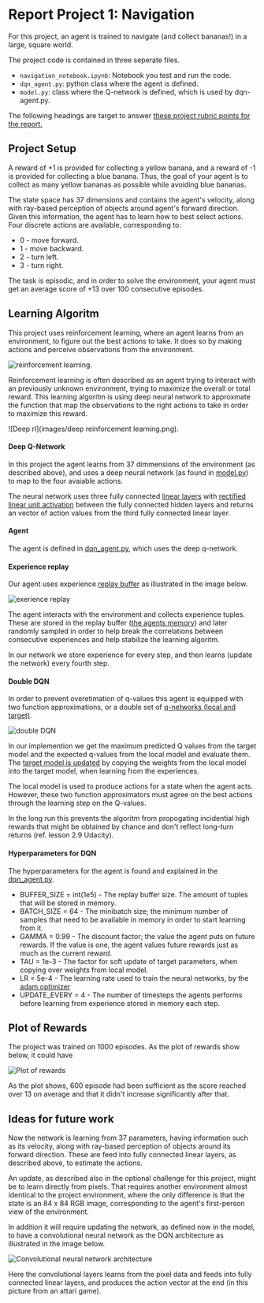 # Report Project 1: Navigation 

For this project, an agent is trained to navigate (and collect bananas!) in a large, square world.

The project code is contained in three seperate files.

* `navigation_notebook.ipynb`: Notebook you test and run the code.
* `dqn_agent.py`: python class where the agent is defined.
* `model.py`: class where the Q-network is defined, which is used by dqn-agent.py.

The following headings are target to answer [these project rubric points for the report.](https://review.udacity.com/#!/rubrics/1889/view)

## Project Setup
A reward of +1 is provided for collecting a yellow banana, and a reward of -1 is provided for collecting a blue banana. Thus, the goal of your agent is to collect as many yellow bananas as possible while avoiding blue bananas.

The state space has 37 dimensions and contains the agent's velocity, along with ray-based perception of objects around agent's forward direction. Given this information, the agent has to learn how to best select actions. Four discrete actions are available, corresponding to:

* 0 - move forward.
* 1 - move backward.
* 2 - turn left.
* 3 - turn right.

The task is episodic, and in order to solve the environment, your agent must get an average score of +13 over 100 consecutive episodes.

## Learning Algoritm
This project uses reinforcement learning, where an agent learns from an environment, to figure out the best actions to take. It does so by making actions and perceive observations from the environment.

![reinforcement learning](images/deep%20reinforcement%20learning.png).

Reinforcement learning is often described as an agent trying to interact with an previously unknown environment, trying to maximize the overall or total reward. This learning algoritm is using deep neural network to approxmate the function that map the observations to the right actions to take in order to maximize this reward.

![Deep rl](images/deep reinforcement learning.png).

#### Deep Q-Network
In this project the agent learns from 37 dimmensions of the environment (as described above), and uses a deep neural network (as found in [model.py](model.py)) to map to the four avaiable actions.

The neural network uses three fully connected [linear layers](https://pytorch.org/docs/stable/nn.html#linear) with [rectified linear unit activation](https://pytorch.org/docs/stable/nn.html#torch.nn.functional.relu) between the fully connected hidden layers and returns an vector of action values from the third fully connected linear layer.

#### Agent
The agent is defined in [dqn_agent.py](dqn_agent.py), which uses the deep q-network.

#### Experience replay
Our agent uses experience [replay buffer](https://github.com/SigveMartin/drlnd/blob/22c0a477933d6c0e8b72c8ab45f74173025badd4/project_1_Navigation/dqn_agent.py#L120) as illustrated in the image below.

![exerience replay](images/replaybuffer.png)

The agent interacts with the environment and collects experience tuples. These are stored in the replay buffer ([the agents memory](https://github.com/SigveMartin/drlnd/blob/22c0a477933d6c0e8b72c8ab45f74173025badd4/project_1_Navigation/dqn_agent.py#L41)) and later randomly sampled in order to help break the correlations between consecutive experiences and help stabilize the learning algoritm.

In our network we store experience for every step, and then learns (update the network) every fourth step.

#### Double DQN
In order to prevent overetimation of q-values this agent is equipped with two function approximations, or a double set of [q-networks (local and target)](https://github.com/SigveMartin/drlnd/blob/22c0a477933d6c0e8b72c8ab45f74173025badd4/project_1_Navigation/dqn_agent.py#L36).

![double DQN](images/doubleq.png)

In our implemention we get the maximum predicted Q values from the target model and the expected q-values from the local model and evaluate them. The [target model is updated](https://github.com/SigveMartin/drlnd/blob/22c0a477933d6c0e8b72c8ab45f74173025badd4/project_1_Navigation/dqn_agent.py#L106) by copying the weights from the local model into the target model, when learning from the experiences.

The local model is used to produce actions for a state when the agent acts. However, these two function approximators must agree on the best actions through the learning step on the Q-values.

In the long run this prevents the algoritm from propogating incidential high rewards that might be obtained by chance and don't reflect long-turn returns (ref. lesson 2.9 Udacity).

#### Hyperparameters for DQN
The hyperparameters for the agent is found and explained in the [dqn_agent.py](dqn_agent.py).

* BUFFER_SIZE = int(1e5) -
The replay buffer size. The amount of tuples that will be stored in memory.
* BATCH_SIZE = 64 -
The minibatch size; the minimum number of samples that need to be available in memory in order to start learning from it.
* GAMMA = 0.99 -
The discount factor; the value the agent puts on future rewards. If the value is one, the agent values future rewards just as much as the current reward.
* TAU = 1e-3 - The factor for soft update of target parameters, when copying over weights from local model.
* LR = 5e-4 -
The learning rate used to train the neural networks, by the [adam optimizer](https://github.com/SigveMartin/drlnd/blob/16a3234cefbdb55bfd5f9f9d84152fb2275f00ff/project_1_Navigation/dqn_agent.py#L39)
* UPDATE_EVERY = 4 -
The number of timesteps the agents performs before learning from experience stored in memory each step.

## Plot of Rewards

The project was trained on 1000 episodes. As the plot of rewards show below, it could have

![Plot of rewards](images/projec_1_results.png)

As the plot shows, 600 episode had been sufficient as the score reached over 13 on average and that it didn't increase significantly after that.

## Ideas for future work

Now the network is learning from 37 parameters, having information such as its velocity, along with ray-based perception of objects around its forward direction. These are feed into fully connected linear layers, as described above, to estimate the actions.

An update, as described also in the optional challenge for this project, might be to learn directly from pixels. That requires another environment almost identical to the project environment, where the only difference is that the state is an 84 x 84 RGB image, corresponding to the agent's first-person view of the environment.

In addition it will require updating the network, as defined now in the model, to have a convolutional neural network as the DQN architecture as illustrated in the image below.

![Convolutional neural network architecture](images/dqn-architecture.png)

Here the convolutional layers learns from the pixel data and feeds into fully connected linear layers, and produces the action vector at the end (in this picture from an attari game).
